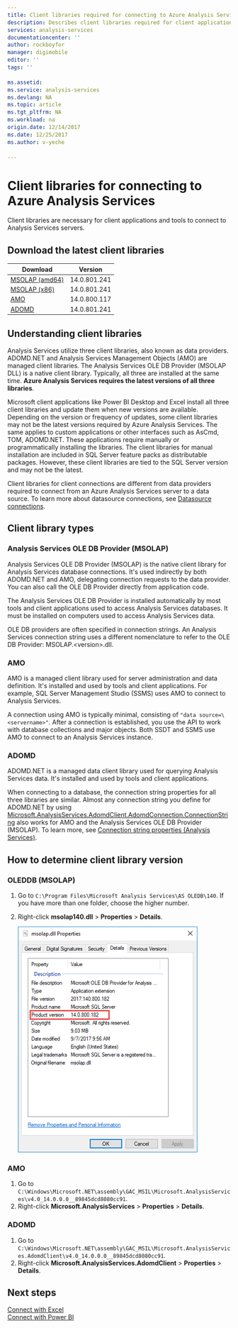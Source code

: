 ```yaml
---
title: Client libraries required for connecting to Azure Analysis Services | Azure
description: Describes client libraries required for client applications and tools to connect Azure Analysis Services
services: analysis-services
documentationcenter: ''
author: rockboyfor
manager: digimobile
editor: ''
tags: ''

ms.assetid: 
ms.service: analysis-services
ms.devlang: NA
ms.topic: article
ms.tgt_pltfrm: NA
ms.workload: na
origin.date: 12/14/2017
ms.date: 12/25/2017
ms.author: v-yeche

---
```


# Client libraries for connecting to Azure Analysis Services

Client libraries are necessary for client applications and tools to connect to Analysis Services servers. 

## Download the latest client libraries  

|Download  |Version  | 
|---------|---------|
|[MSOLAP (amd64)](https://go.microsoft.com/fwlink/?linkid=829576)    |    14.0.801.241      |
|[MSOLAP (x86)](https://go.microsoft.com/fwlink/?linkid=829575)     |    14.0.801.241      |
|[AMO](https://go.microsoft.com/fwlink/?linkid=829578)     |   14.0.800.117      |
|[ADOMD](https://go.microsoft.com/fwlink/?linkid=829577)     |    14.0.801.241      |

## Understanding client libraries

Analysis Services utilize three client libraries, also known as data providers. ADOMD.NET and Analysis Services Management Objects (AMO) are managed client libraries. The Analysis Services OLE DB Provider (MSOLAP DLL) is a native client library. Typically, all three are installed at the same time. **Azure Analysis Services requires the latest versions of all three libraries**. 

Microsoft client applications like Power BI Desktop and Excel install all three client libraries and update them when new versions are available. Depending on the version or frequency of updates, some client libraries may not be the latest versions required by Azure Analysis Services. The same applies to custom applications or other interfaces such as AsCmd, TOM, ADOMD.NET. These applications require manually or programmatically installing the libraries. The client libraries for manual installation are included in SQL Server feature packs as distributable packages. However, these client libraries are tied to the SQL Server version and may not be the latest.  

Client libraries for client connections are different from data providers required to connect from an Azure Analysis Services server to a data source. To learn more about datasource connections, see [Datasource connections](analysis-services-datasource.md).

## Client library types

### Analysis Services OLE DB Provider (MSOLAP) 

 Analysis Services OLE DB Provider (MSOLAP) is the native client library for Analysis Services database connections. It's used indirectly by both ADOMD.NET and AMO, delegating connection requests to the data provider. You can also call the OLE DB Provider directly from application code.  

 The Analysis Services OLE DB Provider is installed automatically by most tools and client applications used to access Analysis Services databases. It must be installed on computers used to access Analysis Services data.  

 OLE DB providers are often specified in connection strings. An Analysis Services connection string uses a different nomenclature to refer to the OLE DB Provider: MSOLAP.\<version>.dll.

### AMO  

 AMO is a managed client library used for server administration and data definition. It's installed and used by tools and client applications. For example, SQL Server Management Studio (SSMS) uses AMO to connect to Analysis Services.  

 A connection using AMO is typically minimal, consisting of `"data source=\<servername>"`. After a connection is established, you use the API to work with database collections and major objects. Both SSDT and SSMS use AMO to connect to an Analysis Services instance.  

### ADOMD

 ADOMD.NET is a managed data client library used for querying Analysis Services data. It's installed and used by tools and client applications. 

 When connecting to a database, the connection string properties for all three libraries are similar. Almost any connection string you define for ADOMD.NET by using  [Microsoft.AnalysisServices.AdomdClient.AdomdConnection.ConnectionString](https://msdn.microsoft.com/library/microsoft.analysisservices.adomdclient.adomdconnection.connectionstring.aspx) also works for AMO and the Analysis Services OLE DB Provider (MSOLAP). To learn more, see [Connection string properties &#40;Analysis Services&#41;](https://docs.microsoft.com/sql/analysis-services/instances/connection-string-properties-analysis-services).  

##  <a name="bkmk_LibUpdate"></a> How to determine client library version   

### OLEDDB (MSOLAP)  

1.  Go to `C:\Program Files\Microsoft Analysis Services\AS OLEDB\140`. If you have more than one folder, choose the higher number.

2.  Right-click **msolap140.dll** > **Properties** > **Details**.  

    ![Client library details](media/analysis-services-data-providers/aas-msolap-details.png)

### AMO

1. Go to `C:\Windows\Microsoft.NET\assembly\GAC_MSIL\Microsoft.AnalysisServices\v4.0_14.0.0.0__89845dcd8080cc91`.
2. Right-click **Microsoft.AnalysisServices** > **Properties** > **Details**.  

### ADOMD

1. Go to `C:\Windows\Microsoft.NET\assembly\GAC_MSIL\Microsoft.AnalysisServices.AdomdClient\v4.0_14.0.0.0__89845dcd8080cc91`.
2. Right-click **Microsoft.AnalysisServices.AdomdClient** > **Properties** > **Details**.  

## Next steps
[Connect with Excel](analysis-services-connect-excel.md)    
[Connect with Power BI](analysis-services-connect-pbi.md)

<!--Update_Description: update meta properties, add content of dowloading the latest client libraries and content of Client library types -->
